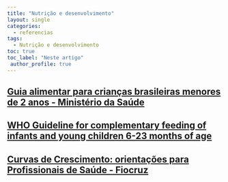 ```yaml
---
title: "Nutrição e desenvolvimento"
layout: single
categories:
  - referencias
tags:
  - Nutrição e desenvolvimento
toc: true
toc_label: "Neste artigo"
 author_profile: true
---
```

## [Guia alimentar para crianças brasileiras menores de 2 anos - Ministério da Saúde](https://bvsms.saude.gov.br/bvs/publicacoes/guia_alimentar_crianca_brasileira_versao_resumida.pdf)

## [WHO Guideline for complementary feeding of infants and young children 6-23 months of age](https://www.who.int/publications/i/item/9789240081864)

## [Curvas de Crescimento: orientações para Profissionais de Saúde - Fiocruz](https://portaldeboaspraticas.iff.fiocruz.br/atencao-criancacurvas-de-crescimento-orientacoes-para-profissionais-de-saude/)

